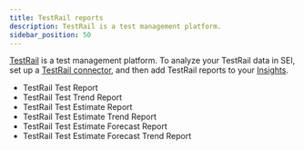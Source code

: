 ```yaml
---
title: TestRail reports
description: TestRail is a test management platform.
sidebar_position: 50
---
```


[TestRail](https://www.testrail.com/) is a test management platform. To analyze your TestRail data in SEI, set up a [TestRail connector](../../sei-integrations/sei-connector-testrail.md), and then add TestRail reports to your [Insights](../../sei-insights.md).

* TestRail Test Report
* TestRail Test Trend Report
* TestRail Test Estimate Report
* TestRail Test Estimate Trend Report
* TestRail Test Estimate Forecast Report
* TestRail Test Estimate Forecast Trend Report

